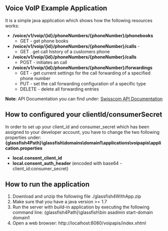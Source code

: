 ## Voice VoIP Example Application

It is a simple java application which shows how the following resources works:

* **/voice/v1/voip/{id}/phoneNumbers/{phoneNumber}/phonebooks**
    * GET - get phone books 
* **/voice/v1/voip/{id}/phoneNumbers/{phoneNumber}/calls** - 
    * GET . get call history of a customers phone
* **/voice/v1/voip/{id}/phoneNumbers/{phoneNumber}/calls** 
    * POST - initiates an call
* **/voice/v1/voip/{id}/phoneNumbers/{phoneNumber}/forwardings**
    * GET - get current settings for the call forwarding of a specified phone number
    * PUT - set the call forwarding configuration of a specific type
    * DELETE - delete all forwarding entries 

<p class="note">
  <strong>Note</strong>: API Documentation you can find under: <a href="https://github.com/swisscom-api/doc/wiki" target="_blank">Swisscom API Documentation</a>
</p>

## How to configured your clientId/consumerSecret

In order to set up your client_id and consumer_secret which has been assigned to your developer account, you have to change the two following properties under: **{glassfish4Path}\glassfish\domains\domain1\applications\voipapis\application.properties**

*   **local.consent_client_id**
*   **local.consent_auth_header** (encoded with base64 - client_id:consumer_secret)


## How to run the application

1.	Download and unzip the following file ./glassfish4WithApp.zip
2.	Make sure that you have a java version >= 1.7
3.	Run the server with build-in application by executing the following command line: {glassfish4Path}\glassfish\bin asadmin start-domain domain1
4.	Open a web browser: http://localhost:8080/voipapis/index.xhtml




